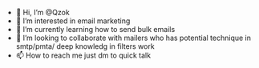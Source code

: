 - 👋 Hi, I’m @Qzok
- 👀 I’m interested in email marketing
- 🌱 I’m currently learning how to send bulk emails
- 💞️ I’m looking to collaborate with mailers who has potential technique in smtp/pmta/ deep knowledg in filters work
- 📫 How to reach me just dm to quick talk

